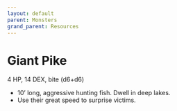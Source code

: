 ```yaml
---
layout: default
parent: Monsters
grand_parent: Resources
---
```


# Giant Pike

4 HP, 14 DEX, bite (d6+d6)

- 10’ long, aggressive hunting fish. Dwell in deep lakes.
- Use their great speed to surprise victims.
